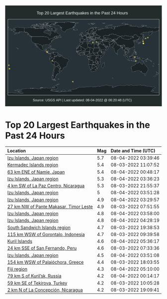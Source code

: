 ![Map](./map.png)

# Top 20 Largest Earthquakes in the Past 24 Hours

| Location | Mag | Date and Time (UTC) |
|:---|:---|:---|
| [Izu Islands, Japan region](https://earthquake.usgs.gov/earthquakes/eventpage/us6000i7xr) | 5.7 | 08-04-2022 03:39:46 |
| [Kermadec Islands region](https://earthquake.usgs.gov/earthquakes/eventpage/us6000i7qi) | 5.4 | 08-03-2022 11:07:52 |
| [63 km ENE of Namie, Japan](https://earthquake.usgs.gov/earthquakes/eventpage/us6000i7wm) | 5.4 | 08-04-2022 00:48:17 |
| [Izu Islands, Japan region](https://earthquake.usgs.gov/earthquakes/eventpage/us6000i7xq) | 5.3 | 08-04-2022 03:36:23 |
| [4 km SW of La Paz Centro, Nicaragua](https://earthquake.usgs.gov/earthquakes/eventpage/us6000i7v7) | 5.3 | 08-03-2022 21:55:37 |
| [Izu Islands, Japan region](https://earthquake.usgs.gov/earthquakes/eventpage/us6000i7y3) | 5 | 08-04-2022 03:51:28 |
| [Izu Islands, Japan region](https://earthquake.usgs.gov/earthquakes/eventpage/us6000i7xm) | 4.9 | 08-04-2022 03:29:57 |
| [27 km NW of Pante Makasar, Timor Leste](https://earthquake.usgs.gov/earthquakes/eventpage/us6000i7ph) | 4.9 | 08-03-2022 07:51:55 |
| [Izu Islands, Japan region](https://earthquake.usgs.gov/earthquakes/eventpage/us6000i7yx) | 4.8 | 08-04-2022 03:58:00 |
| [Izu Islands, Japan region](https://earthquake.usgs.gov/earthquakes/eventpage/us6000i7yw) | 4.8 | 08-04-2022 04:28:19 |
| [South Sandwich Islands region](https://earthquake.usgs.gov/earthquakes/eventpage/us6000i7tt) | 4.7 | 08-03-2022 19:38:53 |
| [115 km WSW of Gorontalo, Indonesia](https://earthquake.usgs.gov/earthquakes/eventpage/us6000i7q4) | 4.7 | 08-03-2022 09:39:58 |
| [Kuril Islands](https://earthquake.usgs.gov/earthquakes/eventpage/us6000i7zb) | 4.6 | 08-04-2022 05:36:17 |
| [24 km SSE of San Fernando, Peru](https://earthquake.usgs.gov/earthquakes/eventpage/us6000i7pe) | 4.6 | 08-03-2022 07:33:36 |
| [Izu Islands, Japan region](https://earthquake.usgs.gov/earthquakes/eventpage/us6000i7yt) | 4.5 | 08-04-2022 03:51:08 |
| [154 km WSW of Palaióchora, Greece](https://earthquake.usgs.gov/earthquakes/eventpage/us6000i7t0) | 4.4 | 08-03-2022 18:03:55 |
| [Fiji region](https://earthquake.usgs.gov/earthquakes/eventpage/us6000i7z4) | 4.3 | 08-04-2022 05:10:00 |
| [79 km S of Kuril’sk, Russia](https://earthquake.usgs.gov/earthquakes/eventpage/us6000i7wc) | 4.2 | 08-04-2022 00:14:17 |
| [59 km SE of Tekirova, Turkey](https://earthquake.usgs.gov/earthquakes/eventpage/us6000i7q8) | 4.2 | 08-03-2022 10:05:28 |
| [2 km N of La Concepción, Nicaragua](https://earthquake.usgs.gov/earthquakes/eventpage/us6000i7ti) | 4.2 | 08-03-2022 19:09:41 |
